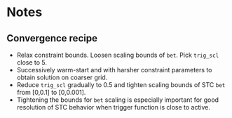 # Notes

## Convergence recipe

- Relax constraint bounds. Loosen scaling bounds of `bet`. Pick `trig_scl` close to 5.
- Successively warm-start and with harsher constraint parameters to obtain solution on coarser grid.
- Reduce `trig_scl` gradually to 0.5 and tighten scaling bounds of STC `bet` from [0,0.1] to [0,0.001]. 
- Tightening the bounds for `bet` scaling is especially important for good resolution of STC behavior when trigger function is close to active.
